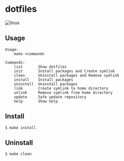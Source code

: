 # dotfiles
![linux](https://github.com/yuta1402/dotfiles/workflows/linux-test/badge.svg)

## Usage
```
Usage:
    make <command>

Commands:
    list       Show dotfiles
    init       Install packages and Create symlink
    clean      Uninstall packages and Remove symlink
    install    Install packages
    uninstall  Uninstall packages
    link       Create symlink to home directory
    unlink     Remove symlink from home directory
    update     Safe update repository
    help       Show help
```

## Install
```
$ make install
```

## Uninstall
```
$ make clean
```
